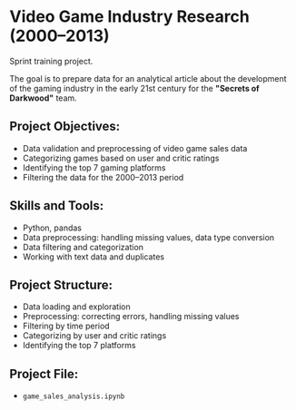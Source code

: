 # Video Game Industry Research (2000–2013)

Sprint training project.

The goal is to prepare data for an analytical article about the development of the gaming industry in the early 21st century for the **"Secrets of Darkwood"** team.

## Project Objectives:
- Data validation and preprocessing of video game sales data
- Categorizing games based on user and critic ratings
- Identifying the top 7 gaming platforms
- Filtering the data for the 2000–2013 period

## Skills and Tools:
- Python, pandas
- Data preprocessing: handling missing values, data type conversion
- Data filtering and categorization
- Working with text data and duplicates

## Project Structure:
- Data loading and exploration
- Preprocessing: correcting errors, handling missing values
- Filtering by time period
- Categorizing by user and critic ratings
- Identifying the top 7 platforms

## Project File:
- `game_sales_analysis.ipynb`
